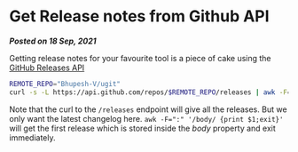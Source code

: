 # Get Release notes from Github API
**_Posted on 18 Sep, 2021_**

Getting release notes for your favourite tool is a piece of cake using the [GitHub Releases API](https://docs.github.com/en/rest/reference/repos#releases)

```bash
REMOTE_REPO="Bhupesh-V/ugit"
curl -s -L https://api.github.com/repos/$REMOTE_REPO/releases | awk -F=":" '/body/ {print $1;exit}' | cut -d ':' -f 2 | tr -d "\""
```

Note that the curl to the `/releases` endpoint will give all the releases. But we only want the latest changelog here.
`awk -F=":" '/body/ {print $1;exit}'` will get the first release which is stored inside the _body_ property and exit immediately.


